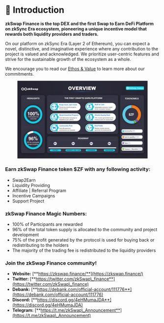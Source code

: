 # 👋 Introduction

**zkSwap Finance is the top DEX and the first Swap to Earn DeFi Platform on zkSync Era ecosystem, pioneering a unique incentive model that rewards both liquidity providers and traders.**

On our platform on zkSync Era (Layer 2 of Ethereum), you can expect a novel, distinctive, and imaginative experience where any contribution to the project is valued and acknowledged. We prioritize user-centric features and strive for the sustainable growth of the ecosystem as a whole.

We encourage you to read our [Ethos & Value](resources/ethos-and-value.md) to learn more about our commitments.

<figure><img src=".gitbook/assets/overview.png" alt=""><figcaption></figcaption></figure>

### Earn zkSwap Finance token $ZF with any following activity:

* Swap2Earn
* Liquidity Providing
* Affiliate | Referral Program
* Incentive Campaigns
* Support Project

### zkSwap Finance Magic Numbers:

* 100% of Participants are rewarded
* 96% of the total token supply is allocated to the community and project development
* 75% of the profit generated by the protocol is used for buying back or redistributing to the holders&#x20;
* The majority of the trading fee is redistributed to the liquidity providers

### Join the zkSwap Finance community!

* **Website:** [**https://zkswap.finance/**](https://zkswap.finance/)
* **Twitter:** [**https://twitter.com/zkSwap\_finance**](https://twitter.com/zkSwap\_finance)
* **Debank:** [**https://debank.com/official-account/111776**](https://debank.com/official-account/111776)
* **Discord:** [**https://discord.gg/4eHMumaJDA**](https://discord.gg/4eHMumaJDA)
* **Telegram:** [**https://t.me/zkSwap\_Announcement**](https://t.me/zkSwap\_Announcement)

